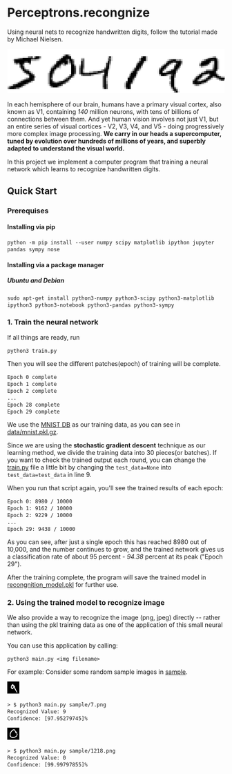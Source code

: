 # Perceptrons.recongnize
Using neural nets to recognize handwritten digits, follow the tutorial made by Michael Nielsen.

![digits](../photo/digits.png)

In each hemisphere of our brain, humans have a primary visual cortex, also known as V1, containing *140* million neurons, with tens of billions of connections between them. And yet human vision involves not just V1, but an entire series of visual cortices - V2, V3, V4, and V5 - doing progressively more complex image processing. **We carry in our heads a supercomputer, tuned by evolution over hundreds of millions of years, and superbly adapted to understand the visual world.**

In this project we implement a computer program that training a neural network which learns to recognize handwritten digits.

## Quick Start

### Prerequises

#### Installing via pip

```
python -m pip install --user numpy scipy matplotlib ipython jupyter pandas sympy nose
```

#### Installing via a package manager
##### Ubuntu and Debian
```
sudo apt-get install python3-numpy python3-scipy python3-matplotlib ipython3 python3-notebook python3-pandas python3-sympy
```

### 1. Train the neural network
If all things are ready, run
```
python3 train.py
```

Then you will see the different patches(epoch) of training will be complete. 

```
Epoch 0 complete
Epoch 1 complete
Epoch 2 complete
...
Epoch 28 complete
Epoch 29 complete
```

We use the [MNIST DB](http://yann.lecun.com/exdb/mnist/) as our training data, as you can see in [data/mnist.pkl.gz](data/mnist.pkl.gz).

Since we are using the **stochastic gradient descent** technique as our learning method, we divide the training data into 30 pieces(or batches). If you want to check the trained output each round, you can change the [train.py](./train.py) file a little bit by changing the `test_data=None` into `test_data=test_data` in line 9.

When you run that script again, you'll see the trained results of each epoch:

```
Epoch 0: 8980 / 10000
Epoch 1: 9162 / 10000
Epoch 2: 9229 / 10000
...
Epoch 29: 9438 / 10000
```

As you can see, after just a single epoch this has reached 8980 out of 10,000, and the number continues to grow, and the trained network gives us a classification rate of about 95 percent - *94.38* percent at its peak ("Epoch 29").

After the training complete, the program will save the trained model in [recongnition_model.pkl](./recongnition_model) for further use.

### 2. Using the trained model to recognize image

We also provide a way to recognize the image (png, jpeg) directly -- rather than using the pkl training data as one of the application of this small neural network.

You can use this application by calling:
```
python3 main.py <img filename>
```

For example: Consider some random sample images in [sample](./sample).

![7.png](./sample/7.png)

```
> $ python3 main.py sample/7.png
Recognized Value: 9
Confidence: [97.95279745]%
```


![1218.png](./sample/1218.png)

```
> $ python3 main.py sample/1218.png
Recognized Value: 0
Confidence: [99.99797855]%
```
